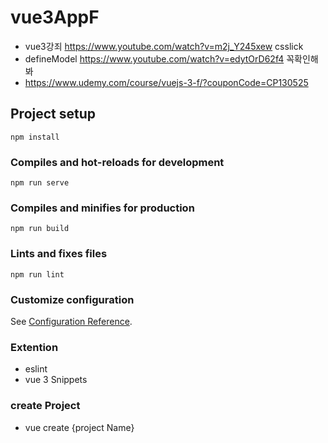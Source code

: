 # vue3AppF
- vue3강죄 https://www.youtube.com/watch?v=m2j_Y245xew csslick 
- defineModel https://www.youtube.com/watch?v=edytOrD62f4 꼭확인해봐
- https://www.udemy.com/course/vuejs-3-f/?couponCode=CP130525 

## Project setup
```
npm install
```

### Compiles and hot-reloads for development
```
npm run serve
```

### Compiles and minifies for production
```
npm run build
```

### Lints and fixes files
```
npm run lint
```

### Customize configuration
See [Configuration Reference](https://cli.vuejs.org/config/).

### Extention
 - eslint 
 - vue 3 Snippets

### create Project
 - vue create {project Name}
 